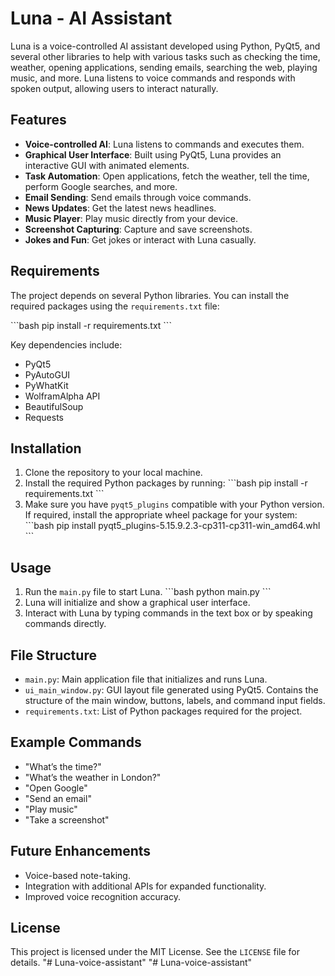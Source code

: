 
# Luna - AI Assistant

Luna is a voice-controlled AI assistant developed using Python, PyQt5, and several other libraries to help with various tasks such as checking the time, weather, opening applications, sending emails, searching the web, playing music, and more. Luna listens to voice commands and responds with spoken output, allowing users to interact naturally.

## Features

- **Voice-controlled AI**: Luna listens to commands and executes them.
- **Graphical User Interface**: Built using PyQt5, Luna provides an interactive GUI with animated elements.
- **Task Automation**: Open applications, fetch the weather, tell the time, perform Google searches, and more.
- **Email Sending**: Send emails through voice commands.
- **News Updates**: Get the latest news headlines.
- **Music Player**: Play music directly from your device.
- **Screenshot Capturing**: Capture and save screenshots.
- **Jokes and Fun**: Get jokes or interact with Luna casually.

## Requirements

The project depends on several Python libraries. You can install the required packages using the `requirements.txt` file:

\`\`\`bash
pip install -r requirements.txt
\`\`\`

Key dependencies include:
- PyQt5
- PyAutoGUI
- PyWhatKit
- WolframAlpha API
- BeautifulSoup
- Requests

## Installation

1. Clone the repository to your local machine.
2. Install the required Python packages by running:
   \`\`\`bash
   pip install -r requirements.txt
   \`\`\`
3. Make sure you have `pyqt5_plugins` compatible with your Python version. If required, install the appropriate wheel package for your system:
   \`\`\`bash
   pip install pyqt5_plugins-5.15.9.2.3-cp311-cp311-win_amd64.whl
   \`\`\`

## Usage

1. Run the `main.py` file to start Luna.
   \`\`\`bash
   python main.py
   \`\`\`
2. Luna will initialize and show a graphical user interface.
3. Interact with Luna by typing commands in the text box or by speaking commands directly.

## File Structure

- `main.py`: Main application file that initializes and runs Luna.
- `ui_main_window.py`: GUI layout file generated using PyQt5. Contains the structure of the main window, buttons, labels, and command input fields.
- `requirements.txt`: List of Python packages required for the project.

## Example Commands

- "What’s the time?"
- "What’s the weather in London?"
- "Open Google"
- "Send an email"
- "Play music"
- "Take a screenshot"

## Future Enhancements

- Voice-based note-taking.
- Integration with additional APIs for expanded functionality.
- Improved voice recognition accuracy.

## License

This project is licensed under the MIT License. See the `LICENSE` file for details.
"# Luna-voice-assistant" 
"# Luna-voice-assistant" 

